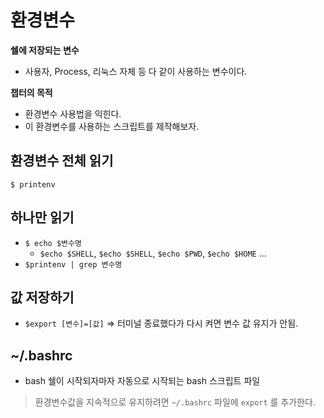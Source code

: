 # 환경변수

**쉘에 저장되는 변수**
- 사용자, Process, 리눅스 자체 등 다 같이 사용하는 변수이다.

**챕터의 목적**
- 환경변수 사용법을 익힌다.
- 이 환경변수를 사용하는 스크립트를 제작해보자.

## 환경변수 전체 읽기
`$ printenv`

## 하나만 읽기
- `$ echo $변수명`
  - `$echo $SHELL`, `$echo $SHELL`, `$echo $PWD`, `$echo $HOME` ...
- `$printenv | grep 변수명`

## 값 저장하기
- `$export [변수]=[값]` => 터미널 종료했다가 다시 켜면 변수 값 유지가 안됨.

## ~/.bashrc
 - bash 쉘이 시작되자마자 자동으로 시작되는 bash 스크립트 파일

> 환경변수값을 지속적으로 유지하려면 `~/.bashrc` 파일에 `export` 를 추가한다.
